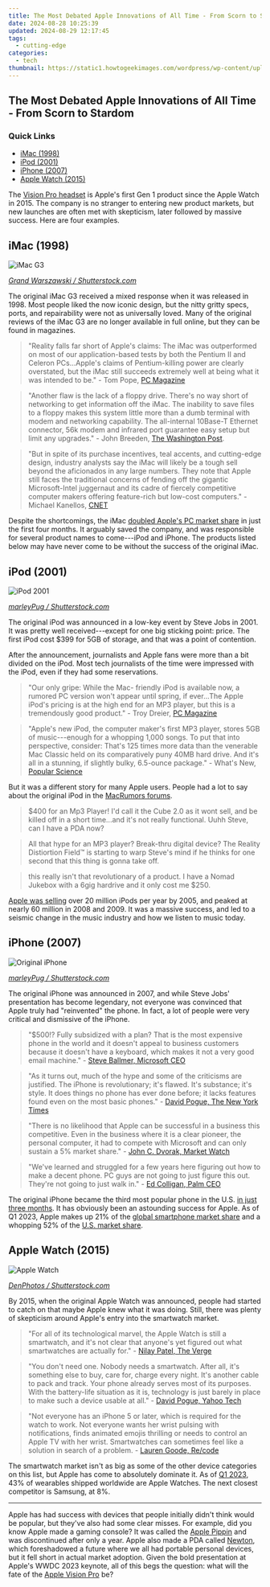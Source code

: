 ```yaml
---
title: The Most Debated Apple Innovations of All Time - From Scorn to Stardom
date: 2024-08-28 10:25:39
updated: 2024-08-29 12:17:45
tags:
  - cutting-edge
categories:
  - tech
thumbnail: https://static1.howtogeekimages.com/wordpress/wp-content/uploads/2023/06/fish.jpg
---
```


## The Most Debated Apple Innovations of All Time - From Scorn to Stardom

### Quick Links

* [iMac (1998)](https://www.howtogeek.com/897112/wildly-popular-apple-products-that-were-criticized-at-launch/#imac-1998)
* [iPod (2001)](https://www.howtogeek.com/897112/wildly-popular-apple-products-that-were-criticized-at-launch/#ipod-2001)
* [iPhone (2007)](https://www.howtogeek.com/897112/wildly-popular-apple-products-that-were-criticized-at-launch/#iphone-2007)
* [Apple Watch (2015)](https://www.howtogeek.com/897112/wildly-popular-apple-products-that-were-criticized-at-launch/#apple-watch-2015)

 The [Vision Pro headset](https://location-social.techidaily.com/in-2024-how-to-sharefake-location-on-whatsapp-for-apple-iphone-12-mini-drfone-by-drfone-virtual-ios/) is Apple's first Gen 1 product since the Apple Watch in 2015\. The company is no stranger to entering new product markets, but new launches are often met with skepticism, later followed by massive success. Here are four examples.

##  iMac (1998)

![iMac G3](https://static1.howtogeekimages.com/wordpress/wp-content/uploads/2023/06/shutterstock_2263369149.jpg) 

_[Grand Warszawski / Shutterstock.com](https://www.shutterstock.com/image-photo/warsaw-poland-10-february-2023-inside-2263369149)_

 The original iMac G3 received a mixed response when it was released in 1998\. Most people liked the now iconic design, but the nitty gritty specs, ports, and repairability were not as universally loved. Many of the original reviews of the iMac G3 are no longer available in full online, but they can be found in magazines.

> "Reality falls far short of Apple's claims: The iMac was outperformed on most of our application-based tests by both the Pentium II and Celeron PCs...Apple's claims of Pentium-killing power are clearly overstated, but the iMac still succeeds extremely well at being what it was intended to be." - Tom Pope, [PC Magazine](https://www.pcmag.com/) 

> "Another flaw is the lack of a floppy drive. There's no way short of networking to get information off the iMac. The inability to save files to a floppy makes this system little more than a dumb terminal with modem and networking capability. The all-internal 10Base-T Ethernet connector, 56k modem and infrared port guarantee easy setup but limit any upgrades." - John Breeden, [The Washington Post](https://www.washingtonpost.com/).

> "But in spite of its purchase incentives, teal accents, and cutting-edge design, industry analysts say the iMac will likely be a tough sell beyond the aficionados in any large numbers. They note that Apple still faces the traditional concerns of fending off the gigantic Microsoft-Intel juggernaut and its cadre of fiercely competitive computer makers offering feature-rich but low-cost computers." - Michael Kanellos, [CNET](https://www.cnet.com/) 

 Despite the shortcomings, the iMac [doubled Apple's PC market share](https://lowendmac.com/1998/imac-saves-apple/) in just the first four months. It arguably saved the company, and was responsible for several product names to come---iPod and iPhone. The products listed below may have never come to be without the success of the original iMac.

##  iPod (2001)

![iPod 2001](https://static1.howtogeekimages.com/wordpress/wp-content/uploads/2023/06/shutterstock_1598882824.jpg) 

_[marleyPug / Shutterstock.com](https://www.shutterstock.com/image-photo/upright-view-1st-generation-ipod-sitting-1598882824)_

 The original iPod was announced in a low-key event by Steve Jobs in 2001\. It was pretty well received---except for one big sticking point: price. The first iPod cost $399 for 5GB of storage, and that was a point of contention.

 After the announcement, journalists and Apple fans were more than a bit divided on the iPod. Most tech journalists of the time were impressed with the iPod, even if they had some reservations.

> "Our only gripe: While the Mac- friendly iPod is available now, a rumored PC version won't appear until spring, if ever...The Apple iPod's pricing is at the high end for an MP3 player, but this is a tremendously good product." - Troy Dreier, [PC Magazine](https://www.pcmag.com/) 

> "Apple's new iPod, the computer maker's first MP3 player, stores 5GB of music---enough for a whopping 1,000 songs. To put that into perspective, consider: That's 125 times more data than the venerable Mac Classic held on its comparatively puny 40MB hard drive. And it's all in a stunning, if slightly bulky, 6.5-ounce package." - What's New, [Popular Science](https://www.popsci.com/) 

 But it was a different story for many Apple users. People had a lot to say about the original iPod in the [MacRumors forums](http://forums.macrumors.com/showthread.php?t=500?).

> $400 for an Mp3 Player! I'd call it the Cube 2.0 as it wont sell, and be killed off in a short time...and it's not really functional. Uuhh Steve, can I have a PDA now?

> All that hype for an MP3 player? Break-thru digital device? The Reality Distiortion Field™ is starting to warp Steve's mind if he thinks for one second that this thing is gonna take off.

> this really isn't that revolutionary of a product. I have a Nomad Jukebox with a 6gig hardrive and it only cost me $250.

[Apple was selling](https://en.wikipedia.org/wiki/File:Ipod%5Fsales%5Fper%5Fquarter.svg) over 20 million iPods per year by 2005, and peaked at nearly 60 million in 2008 and 2009\. It was a massive success, and led to a seismic change in the music industry and how we listen to music today.

##  iPhone (2007)

![Original iPhone](https://static1.howtogeekimages.com/wordpress/wp-content/uploads/2023/06/shutterstock_1899511723.jpg) 

_[marleyPug / Shutterstock.com](https://www.shutterstock.com/image-photo/1st-generation-iphone-laying-on-top-1899511723)_

 The original iPhone was announced in 2007, and while Steve Jobs' presentation has become legendary, not everyone was convinced that Apple truly had "reinvented" the phone. In fact, a lot of people were very critical and dismissive of the iPhone.

> "$500!? Fully subsidized with a plan? That is the most expensive phone in the world and it doesn't appeal to business customers because it doesn't have a keyboard, which makes it not a very good email machine." - [Steve Ballmer, Microsoft CEO](https://www.anrdoezrs.net/links/3607085/type/dlg/sid/UUhtgUeUpU201560/https://www.youtube.com/watch?v=eywi0h%5FY5%5FU) 

> "As it turns out, much of the hype and some of the criticisms are justified. The iPhone is revolutionary; it's flawed. It's substance; it's style. It does things no phone has ever done before; it lacks features found even on the most basic phones." - [David Pogue, The New York Times](http://www.nytimes.com/2007/06/27/technology/circuits/27pogue.html?ref=technology) 

> "There is no likelihood that Apple can be successful in a business this competitive. Even in the business where it is a clear pioneer, the personal computer, it had to compete with Microsoft and can only sustain a 5% market share." - [John C. Dvorak, Market Watch](https://www.marketwatch.com/story/apple-should-pull-the-plug-on-the-iphone) 

> "We've learned and struggled for a few years here figuring out how to make a decent phone. PC guys are not going to just figure this out. They're not going to just walk in." - [Ed Colligan, Palm CEO](https://macdailynews.com/2006/11/20/palm%5Fceo%5Flaughs%5Foff%5Fapple%5Fiphone%5Fthreat/) 

 The original iPhone became the third most popular phone in the U.S. [in just three months](https://www.theguardian.com/technology/2007/oct/23/apple.iphone). It has obviously been an astounding success for Apple. As of Q1 2023, Apple makes up 21% of the [global smartphone market share](https://www.counterpointresearch.com/global-smartphone-share/) and a whopping 52% of the [U.S. market share](https://www.counterpointresearch.com/us-market-smartphone-share/).

##  Apple Watch (2015)

![Apple Watch](https://static1.howtogeekimages.com/wordpress/wp-content/uploads/2023/06/shutterstock_326509586.jpg) 

_[DenPhotos / Shutterstock.com](https://www.shutterstock.com/image-photo/alushta-russia-september-1-2015-man-326509586)_

 By 2015, when the original Apple Watch was announced, people had started to catch on that maybe Apple knew what it was doing. Still, there was plenty of skepticism around Apple's entry into the smartwatch market.

> "For all of its technological marvel, the Apple Watch is still a smartwatch, and it's not clear that anyone's yet figured out what smartwatches are actually for." - [Nilay Patel, The Verge](http://www.theverge.com/a/apple-watch-review) 

> "You don't need one. Nobody needs a smartwatch. After all, it's something else to buy, care for, charge every night. It's another cable to pack and track. Your phone already serves most of its purposes. With the battery-life situation as it is, technology is just barely in place to make such a device usable at all." - [David Pogue, Yahoo Tech](https://www.macrumors.com/2015/04/08/apple-watch-review-roundup/#:~:text=David%20Pogue%2C%20Yahoo%20Tech) 

> "Not everyone has an iPhone 5 or later, which is required for the watch to work. Not everyone wants her wrist pulsing with notifications, finds animated emojis thrilling or needs to control an Apple TV with her wrist. Smartwatches can sometimes feel like a solution in search of a problem. - [Lauren Goode, Re/code](https://www.vox.com/2015/4/8/11561220/a-week-on-the-wrist-the-apple-watch-review) 

 The smartwatch market isn't as big as some of the other device categories on this list, but Apple has come to absolutely dominate it. As of [Q1 2023](https://www.bankmycell.com/blog/global-smartwatch-market-share/), 43% of wearables shipped worldwide are Apple Watches. The next closest competitor is Samsung, at 8%.

---

 Apple has had success with devices that people initially didn't think would be popular, but they've also had some clear misses. For example, did you know Apple made a gaming console? It was called the [Apple Pippin](https://en.wikipedia.org/wiki/Apple%5FPippin) and was discontinued after only a year. Apple also made a PDA called [Newton](https://en.wikipedia.org/wiki/Apple%5FNewton), which foreshadowed a future where we all had portable personal devices, but it fell short in actual market adoption. Given the bold presentation at Apple's WWDC 2023 keynote, all of this begs the question: what will the fate of the [Apple Vision Pro](https://unlock-android.techidaily.com/in-2024-how-to-bypass-android-lock-screen-using-emergency-call-on-zte-blade-a73-5g-by-drfone-android/) be?

<ins class="adsbygoogle"
     style="display:block"
     data-ad-format="autorelaxed"
     data-ad-client="ca-pub-7571918770474297"
     data-ad-slot="1223367746"></ins>



<ins class="adsbygoogle"
     style="display:block"
     data-ad-client="ca-pub-7571918770474297"
     data-ad-slot="8358498916"
     data-ad-format="auto"
     data-full-width-responsive="true"></ins>
